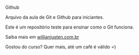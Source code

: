 Github

Arquivo da aula de Git e Github para iniciantes.

Este é um repositório teste para ensinar como o Git funciona.

Saiba mais em [willianjusten.com.br](http://willianjusten.com.br)

Gostou do curso? Quer mais, até um café é válido =)

